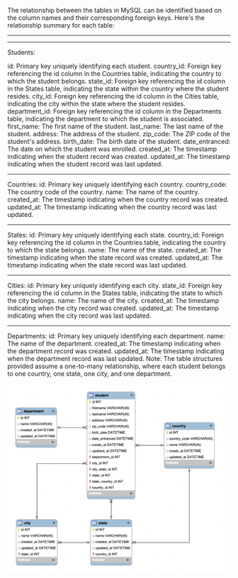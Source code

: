 The relationship between the tables in MySQL can be identified based on the column names and their corresponding foreign keys. Here's the relationship summary for each table:

---

---

Students:

id: Primary key uniquely identifying each student.
country_id: Foreign key referencing the id column in the Countries table, indicating the country to which the student belongs.
state_id: Foreign key referencing the id column in the States table, indicating the state within the country where the student resides.
city_id: Foreign key referencing the id column in the Cities table, indicating the city within the state where the student resides.
department_id: Foreign key referencing the id column in the Departments table, indicating the department to which the student is associated.
first_name: The first name of the student.
last_name: The last name of the student.
address: The address of the student.
zip_code: The ZIP code of the student's address.
birth_date: The birth date of the student.
date_entranced: The date on which the student was enrolled.
created_at: The timestamp indicating when the student record was created.
updated_at: The timestamp indicating when the student record was last updated.

---

Countries:
id: Primary key uniquely identifying each country.
country_code: The country code of the country.
name: The name of the country.
created_at: The timestamp indicating when the country record was created.
updated_at: The timestamp indicating when the country record was last updated.

---

States:
id: Primary key uniquely identifying each state.
country_id: Foreign key referencing the id column in the Countries table, indicating the country to which the state belongs.
name: The name of the state.
created_at: The timestamp indicating when the state record was created.
updated_at: The timestamp indicating when the state record was last updated.

---

Cities:
id: Primary key uniquely identifying each city.
state_id: Foreign key referencing the id column in the States table, indicating the state to which the city belongs.
name: The name of the city.
created_at: The timestamp indicating when the city record was created.
updated_at: The timestamp indicating when the city record was last updated.


---

Departments:
id: Primary key uniquely identifying each department.
name: The name of the department.
created_at: The timestamp indicating when the department record was created.
updated_at: The timestamp indicating when the department record was last updated.
Note: The table structures provided assume a one-to-many relationship, where each student belongs to one country, one state, one city, and one department.




![](ERD_diagram.png)